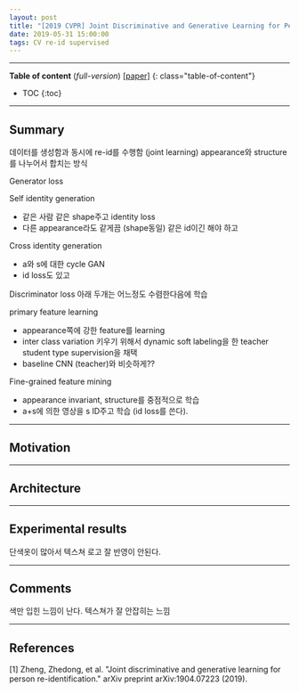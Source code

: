 ```yaml
---
layout: post
title: "[2019 CVPR] Joint Discriminative and Generative Learning for Person Re-identification (*Incomplete*)"
date: 2019-05-31 15:00:00
tags: CV re-id supervised
---
```


<!--more-->

---

**Table of content** (*full-version*)
[[paper]](https://arxiv.org/pdf/1904.07223.pdf) 
{: class="table-of-content"}
* TOC
{:toc}

---

## Summary

데이터를 생성함과 동시에 re-id를 수행함 (joint learning)
appearance와 structure를 나누어서 합치는 방식

Generator loss

Self identity generation
- 같은 사람 같은 shape주고 identity loss
- 다른 appearance라도 같게끔 (shape동일) 같은 id이긴 해야 하고

Cross identity generation
- a와 s에 대한 cycle GAN
- id loss도 있고

Discriminator loss
아래 두개는 어느정도 수렴한다음에 학습

primary feature learning
- appearance쪽에 강한 feature를 learning
- inter class variation 키우기 위해서 dynamic soft labeling을 한 teacher student type supervision을 채택 
- baseline CNN (teacher)와 비슷하게??

Fine-grained feature mining
- appearance invariant, structure를 중점적으로 학습
- a+s에 의한 영상을 s ID주고 학습 (id loss를 쓴다).


---


## Motivation


---

## Architecture

---

## Experimental results

단색옷이 많아서 텍스쳐 로고 잘 반영이 안된다.

---

## Comments

색만 입힌 느낌이 난다. 텍스쳐가 잘 안잡히는 느낌

---

## References

[1] Zheng, Zhedong, et al. "Joint discriminative and generative learning for person re-identification." arXiv preprint arXiv:1904.07223 (2019).
